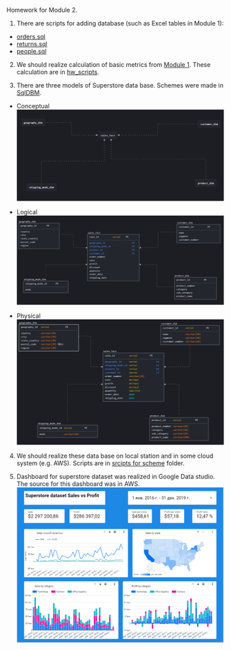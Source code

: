 Homework for Module 2.  

1.  There are scripts for adding database (such as Excel tables in Module 1):
- [orders.sql](https://github.com/andreikrutov/Data_Learn/blob/main/M_201/orders)
- [returns.sql](https://github.com/andreikrutov/Data_Learn/blob/main/M_201/returns)
- [people.sql](https://github.com/andreikrutov/Data_Learn/blob/main/M_201/people)

2.  We should realize calculation of basic metrics from [Module 1](https://github.com/Data-Learn/data-engineering/tree/master/DE-101%20Modules/Module01/DE%20-%20101%20Lab%201.1#%D0%B0%D0%BD%D0%B0%D0%BB%D0%B8%D1%82%D0%B8%D0%BA%D0%B0-%D0%B2-excel).
These calculation are in [hw_scripts](https://github.com/andreikrutov/Data_Learn/blob/main/M_201/hw_scripts).

3.  There are three models of Superstore data base. Schemes were made in [SqlDBM](https://app.sqldbm.com/).
- Conceptual  
![conceptual_model](https://github.com/andreikrutov/Data_Learn/blob/main/M_201/superstore_conceptual.png?raw=true)

- Logical  
![logical_model](/M_201/superstore_logical.png )

- Physical  
![physical_model_2.0](https://github.com/andreikrutov/Data_Learn/blob/main/M_201/superstore_physical.png)

4.  We should realize these data base on local station and in some cloud system (e.g. AWS). Scripts are in [srcipts for scheme](https://github.com/andreikrutov/Data_Learn/tree/main/M_201/scripts%20for%20scheme) folder.

5. Dashboard for superstore dataset was realized in Google Data studio. The source for this dashboard was in AWS.
![dashboard_GDS](https://github.com/andreikrutov/Data_Learn/blob/main/M_201/google_studio_dashboard.png)


